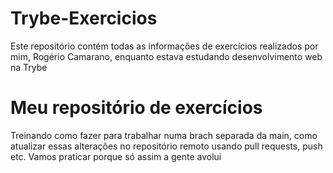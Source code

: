 # Trybe-Exercicios
  Este repositório contém todas as informações de exercícios realizados por mim, Rogério Camarano, enquanto estava estudando desenvolvimento web na Trybe
# Meu repositório de exercícios
Treinando como fazer para trabalhar numa brach separada da main, como atualizar essas alterações no repositório remoto usando pull requests, push etc.
Vamos praticar porque só assim a gente avolui